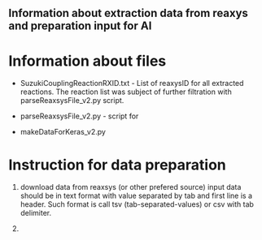 ## Information about extraction data from reaxys and preparation input for AI

# Information about files
- SuzukiCouplingReactionRXID.txt - List of reaxysID for all extracted reactions. 
    The reaction list was subject of further filtration with parseReaxsysFile_v2.py script.
   
- parseReaxsysFile_v2.py - script for
- makeDataForKeras_v2.py

# Instruction for data preparation
1. download data from reaxsys (or other prefered source) input data should be in text format with value separated by tab and first line is a header. 
 Such format is call tsv (tab-separated-values) or csv with tab delimiter.

2.